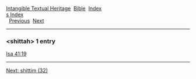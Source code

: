 [Intangible Textual Heritage](../../index)  [Bible](../index) 
[Index](index)   
[s Index](_s_)  
  [Previous](c10314)  [Next](c10316) 

------------------------------------------------------------------------

### &lt;shittah&gt; 1 entry

[Isa 41:19](../kjv/isa041.htm#019)  

------------------------------------------------------------------------

[Next: shittim (32)](c10316)
